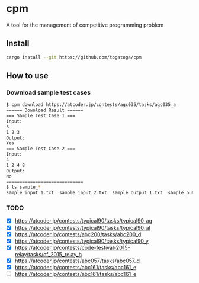 # cpm
A tool for the management of competitive programming problem

## Install

```bash
cargo install --git https://github.com/togatoga/cpm
```
## How to use
### Download sample test cases
```bash
$ cpm download https://atcoder.jp/contests/agc035/tasks/agc035_a
====== Download Result ======
=== Sample Test Case 1 ===
Input:
3
1 2 3
Output:
Yes
=== Sample Test Case 2 ===
Input:
4
1 2 4 8
Output:
No
=============================
$ ls sample_*
sample_input_1.txt  sample_input_2.txt  sample_output_1.txt  sample_output_2.txt
```

### TODO
- [x] https://atcoder.jp/contests/typical90/tasks/typical90_ag
- [x] https://atcoder.jp/contests/typical90/tasks/typical90_al
- [x] https://atcoder.jp/contests/abc200/tasks/abc200_d
- [x] https://atcoder.jp/contests/typical90/tasks/typical90_y
- [x] https://atcoder.jp/contests/code-festival-2015-relay/tasks/cf_2015_relay_h
- [x] https://atcoder.jp/contests/abc057/tasks/abc057_d
- [x] https://atcoder.jp/contests/abc161/tasks/abc161_e
- [ ] https://atcoder.jp/contests/abc161/tasks/abc161_e
